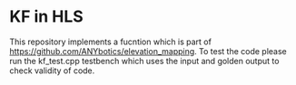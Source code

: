 # KF in HLS
This repository implements a fucntion which is part of https://github.com/ANYbotics/elevation_mapping. 
To test the code please run the kf_test.cpp testbench which uses the input and golden output to check validity of code.
